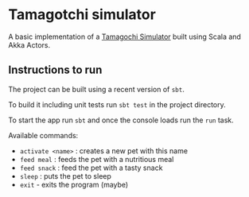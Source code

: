 # Tamagotchi simulator

A basic implementation of a [Tamagochi Simulator](https://gist.github.com/davidvuong/90f8ac0916dd3e14fad014bc814614ff/) built using Scala and Akka Actors.

## Instructions to run

The project can be built using a recent version of `sbt`.

To build it including unit tests run `sbt test` in the project directory.

To start the app run `sbt` and once the console loads run the `run` task.

Available commands:
* `activate <name>` : creates a new pet with this name
* `feed meal` : feeds the pet with a nutritious meal
* `feed snack` : feed the pet with a tasty snack
* `sleep` : puts the pet to sleep
* `exit` - exits the program (maybe)
